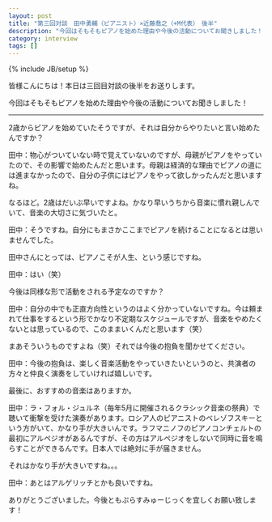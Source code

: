 ```yaml
---
layout: post
title: "第三回対談　田中勇輔（ピアニスト）×近藤喬之（+M代表）　後半"
description: "今回はそもそもピアノを始めた理由や今後の活動についてお聞きしました！"
category: interview
tags: []
---
```

{% include JB/setup %}



皆様こんにちは！本日は三回目対談の後半をお送りします。

今回はそもそもピアノを始めた理由や今後の活動についてお聞きしました！

___

<p class="interviewer">2歳からピアノを始めていたそうですが、それは自分からやりたいと言い始めたんですか？</p>


田中：物心がついていない時で覚えていないのですが、母親がピアノをやっていたので、その影響で始めたんだと思います。母親は経済的な理由でピアノの道には進まなかったので、自分の子供にはピアノをやって欲しかったんだと思いますね。


<p class="interviewer">なるほど。2歳はだいぶ早いですよね。かなり早いうちから音楽に慣れ親しんでいて、音楽の大切さに気づいたと。</p>


田中：そうですね。自分にもまさかここまでピアノを続けることになるとは思いませんでした。


<p class="interviewer">田中さんにとっては、ピアノこそが人生、という感じですね。</p>


田中：はい（笑）


<p class="interviewer">今後は同様な形で活動をされる予定なのですか？</p>


田中：自分の中でも正直方向性というのはよく分かっていないですね。今は頼まれて仕事をするという形でかなり不定期なスケジュールですが、音楽をやめたくないとは思っているので、このままいくんだと思います（笑）


<p class="interviewer">まあそういうものですよね（笑）それでは今後の抱負を聞かせてください。</p>


田中：今後の抱負は、楽しく音楽活動をやっていきたいというのと、共演者の方々と仲良く演奏をしていければ嬉しいです。


<p class="interviewer">最後に、おすすめの音楽はありますか。</p>


田中：ラ・フォル・ジュルネ（毎年5月に開催されるクラシック音楽の祭典）で聴いて衝撃を受けた演奏があります。ロシア人のピアニストのベレゾフスキーという方がいて、かなり手が大きいんです。ラフマニノフのピアノコンチェルトの最初にアルペジオがあるんですが、その方はアルペジオをしないで同時に音を鳴らすことができるんです。日本人では絶対に手が届きません。


<p class="interviewer">それはかなり手が大きいですね。。。</p>


田中：あとはアルゲリッチとかも良いですね。

<p class="interviewer">ありがとうございました。今後ともぷらすみゅーじっくを宜しくお願い致します！</p>